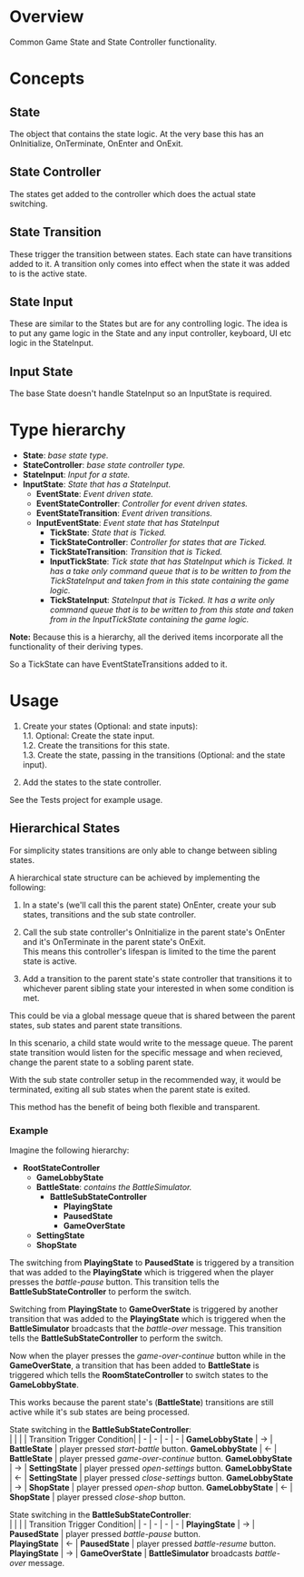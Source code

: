 # Overview
Common Game State and State Controller functionality.

# Concepts
## State
The object that contains the state logic. At the very base this has an OnInitialize, OnTerminate, OnEnter and OnExit.

## State Controller
The states get added to the controller which does the actual state switching.

## State Transition
These trigger the transition between states. Each state can have transitions added to it. A transition only comes into effect when the state it was added to is the active state.

## State Input
These are similar to the States but are for any controlling logic. The idea is to put any game logic in the State and any input controller, keyboard, UI etc logic in the StateInput.

## Input State
The base State doesn't handle StateInput so an InputState is required.

# Type hierarchy
- **State**: *base state type.* 
- **StateController**: *base state controller type.*
- **StateInput**: *Input for a state.*
- **InputState**: *State that has a StateInput.*
  - **EventState**: *Event driven state.*
  - **EventStateController**: *Controller for event driven states.*
  - **EventStateTransition**: *Event driven transitions.*
  - **InputEventState**: *Event state that has StateInput*
    - **TickState**: *State that is Ticked.*
    - **TickStateController**: *Controller for states that are Ticked.*
    - **TickStateTransition**: *Transition that is Ticked.*
    - **InputTickState**: *Tick state that has StateInput which is Ticked. It has a take only command queue that is to be written to from the TickStateInput and taken from in this state containing the game logic.*
    - **TickStateInput**: *StateInput that is Ticked. It has a write only command queue that is to be written to from this state and taken from in the InputTickState containing the game logic.*
    
**Note:** Because this is a hierarchy, all the derived items incorporate all the functionality of their deriving types. 

So a TickState can have EventStateTransitions added to it.

# Usage
1. Create your states (Optional: and state inputs):  
1.1. Optional: Create the state input.  
1.2. Create the transitions for this state.  
1.3. Create the state, passing in the transitions (Optional: and the state input).  

2. Add the states to the state controller.

See the Tests project for example usage.

## Hierarchical States
For simplicity states transitions are only able to change between sibling states. 

A hierarchical state structure can be achieved by implementing the following:

1. In a state's (we'll call this the parent state) OnEnter, create your sub states, transitions and the sub state controller.  
2. Call the sub state controller's OnInitialize in the parent state's OnEnter and it's OnTerminate in the parent state's OnExit.  
This means this controller's lifespan is limited to the time the parent state is active.

3. Add a transition to the parent state's state controller that transitions it to whichever parent sibling state your interested in when some condition is met. 

This could be via a global message queue that is shared between the parent states, sub states and parent state transitions. 

In this scenario, a child state would write to the message queue. The parent state transition would listen for the specific message and when recieved, change the parent state to a sobling parent state.  

With the sub state controller setup in the recommended way, it would be terminated, exiting all sub states when the parent state is exited.

This method has the benefit of being both flexible and transparent.

### Example

Imagine the following hierarchy:

- **RootStateController**
  - **GameLobbyState**
  - **BattleState**: *contains the BattleSimulator.*
    - **BattleSubStateController**
      - **PlayingState**
      - **PausedState**
      - **GameOverState**
  - **SettingState**
  - **ShopState**

The switching from **PlayingState** to **PausedState** is triggered by a transition that was added to the **PlayingState** which is triggered when the player presses the *battle-pause* button. This transition tells the **BattleSubStateController** to perform the switch.

Switching from **PlayingState** to **GameOverState** is triggered by another transition that was added to the **PlayingState** which is triggered when the **BattleSimulator** broadcasts that the *battle-over* message. This transition tells the **BattleSubStateController** to perform the switch.

Now when the player presses the *game-over-continue* button while in the **GameOverState**, a transition that has been added to **BattleState** is triggered which tells the **RoomStateController** to switch states to the **GameLobbyState**.

This works because the parent state's (**BattleState**) transitions are still active while it's sub states are being processed. 

State switching in the **BattleSubStateController**:  
|  |  |  | Transition Trigger Condition|
| - | - | - | - |
**GameLobbyState** | -> | **BattleState** | player pressed *start-battle* button. 
**GameLobbyState** | <- | **BattleState** | player pressed *game-over-continue* button.
**GameLobbyState** | -> | **SettingState** | player pressed *open-settings* button.
**GameLobbyState** | <- | **SettingState** | player pressed *close-settings* button.
**GameLobbyState** | -> | **ShopState** | player pressed *open-shop* button.
**GameLobbyState** | <- | **ShopState** | player pressed *close-shop* button.

 State switching in the **BattleSubStateController**:  
|  |  |  | Transition Trigger Condition|
| - | - | - | - |
**PlayingState** | -> | **PausedState** | player pressed *battle-pause* button.    
**PlayingState** | <- | **PausedState** | player pressed *battle-resume* button.
**PlayingState** | -> | **GameOverState** | **BattleSimulator** broadcasts *battle-over* message.